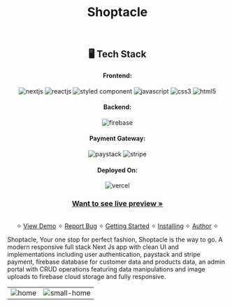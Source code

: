 <h1 align="center">Shoptacle</h1>

<br />

<h2 align="center">🖥️ Tech Stack</h2>

<h4 align="center">Frontend:</h4>

<p align="center">
  <img src="https://img.shields.io/badge/Next-f2f2f2?style=for-the-badge&logo=next.js&logoColor=000000" alt="nextjs" />
  <img src="https://img.shields.io/badge/React-20232A?style=for-the-badge&logo=react&logoColor=61DAFB" alt="reactjs" />
  <img src="https://img.shields.io/badge/-Styled%20components-f2f2f2?style=for-the-badge&logo=styled-components&logoColor=DB7093" alt="styled component" />
  <img src="https://img.shields.io/badge/JavaScript-323330?style=for-the-badge&logo=javascript&logoColor=yellow" alt="javascript" />
  <img src="https://img.shields.io/badge/CSS3-1572B6?style=for-the-badge&logo=css3&logoColor=white" alt="css3" />
  <img src="https://img.shields.io/badge/HTML5-E34F26?style=for-the-badge&logo=html5&logoColor=white" alt="html5" />

</p>

<h4 align="center">Backend:</h4>
<p align="center">
  <img src="https://img.shields.io/badge/Firebase-3bc7bd?style=for-the-badge&logo=firebase&logoColor=yellow" alt="firebase" />
</p>

<h4 align="center">Payment Gateway:</h4>

<p align="center">
  <img src="https://img.shields.io/badge/Paystack-008CDD?style=for-the-badge&logo=paystack&logoColor=white" alt="paystack" />
  <img src="https://img.shields.io/badge/Stripe-008CDD?style=for-the-badge&logo=stripe&logoColor=white" alt="stripe" />
</p>

<h4 align="center">Deployed On:</h4>

<p align="center">
  <img src="https://img.shields.io/badge/Vercel-430098?style=for-the-badge&logo=vercel&logoColor=white" alt="vercel" />
</p>

<h3 align="center"><a href="https://shoptacle.vercel.app/"><strong>Want to see live preview »</strong></a></h3>

<p align="center">
  <br />&#10023;
  <a href="#Demo">View Demo</a> &#10023;
  <a href="https://github.com/AlexChika/shoptacle/issues">Report Bug</a> &#10023;
  <a href="#Getting-Started">Getting Started</a> &#10023; 
  <a href="#Install">Installing</a> &#10023;
  <a href="#Contact">Author</a> &#10023;
</p>

Shoptacle, Your one stop for perfect fashion, Shoptacle is the way to go. A modern responsive full stack Next Js app with clean UI and implementations including user authentication, paystack and stripe payment, firebase database for customer data and products data, an admin portal with CRUD operations featuring data manipulations and image uploads to firebase cloud storage and fully responsive.

 <table>
  <tr>
    <td><img src="https://drive.google.com/file/d/14sfsbzFlrg6mMoycLixUYzqHxw--6a9C/view?usp=sharing" alt="home" /></td>
    <td><img src="https://drive.google.com/file/d/1Z3ISPswhhXODLEHxtANkqYR_XkkdAIj3/view?usp=sharing" alt="small-home" /></td>
  </tr>
 </table>
<br />

